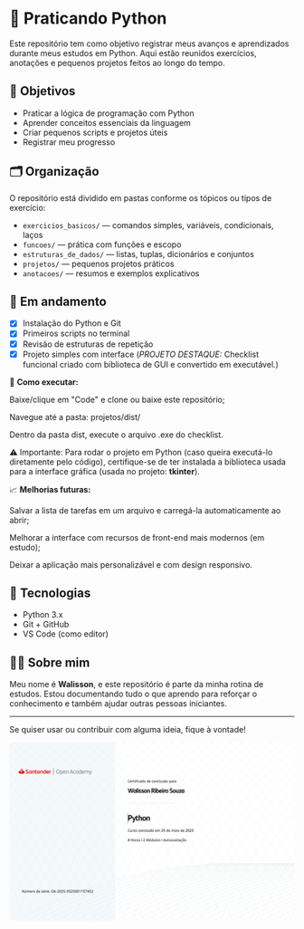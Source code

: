 # 🐍 Praticando Python

Este repositório tem como objetivo registrar meus avanços e aprendizados durante meus estudos em Python. Aqui estão reunidos exercícios, anotações e pequenos projetos feitos ao longo do tempo.

## 🧠 Objetivos

- Praticar a lógica de programação com Python
- Aprender conceitos essenciais da linguagem
- Criar pequenos scripts e projetos úteis
- Registrar meu progresso

## 🗂️ Organização

O repositório está dividido em pastas conforme os tópicos ou tipos de exercício:

- `exercicios_basicos/` — comandos simples, variáveis, condicionais, laços
- `funcoes/` — prática com funções e escopo
- `estruturas_de_dados/` — listas, tuplas, dicionários e conjuntos
- `projetos/` — pequenos projetos práticos
- `anotacoes/` — resumos e exemplos explicativos

## 🚀 Em andamento

- [x] Instalação do Python e Git
- [x] Primeiros scripts no terminal
- [x] Revisão de estruturas de repetição
- [x] Projeto simples com interface (*PROJETO DESTAQUE:* Checklist funcional criado com biblioteca de GUI e convertido em executável.)
      
 📌 **Como executar:**

Baixe/clique em "Code" e clone ou baixe este repositório;

Navegue até a pasta:
projetos/dist/

Dentro da pasta dist, execute o arquivo .exe do checklist.

⚠️ Importante: Para rodar o projeto em Python (caso queira executá-lo diretamente pelo código), certifique-se de ter instalada a biblioteca usada para a interface gráfica (usada no projeto: **tkinter**).

📈 **Melhorias futuras:**

Salvar a lista de tarefas em um arquivo e carregá-la automaticamente ao abrir;

Melhorar a interface com recursos de front-end mais modernos (em estudo);

Deixar a aplicação mais personalizável e com design responsivo.



## 📌 Tecnologias

- Python 3.x
- Git + GitHub
- VS Code (como editor)

## 🙋‍♂️ Sobre mim

Meu nome é **Walisson**, e este repositório é parte da minha rotina de estudos. Estou documentando tudo o que aprendo para reforçar o conhecimento e também ajudar outras pessoas iniciantes.

---

Se quiser usar ou contribuir com alguma ideia, fique à vontade!


![Certificado do Curso](./imagens/certificado.png)
